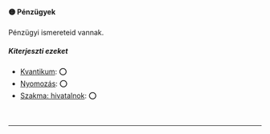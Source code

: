 #### 🟡 Pénzügyek

Pénzügyi ismereteid vannak.

##### Kiterjeszti ezeket

- [Kvantikum](../kepzettsegek.tudomanyos/kvantikum.md): ⭕
- [Nyomozás](../kepzettsegek.vilagi/nyomozas.md): ⭕
- [Szakma: hivatalnok](../kepzettsegek.vilagi/szakma.md): ⭕

<br />

---
